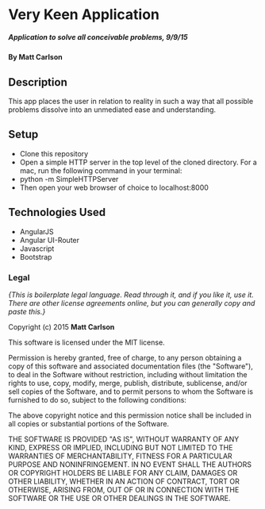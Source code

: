 # Very Keen Application

##### Application to solve all conceivable problems, 9/9/15

#### By **Matt Carlson**

## Description

This app places the user in relation to reality in such a way that all possible problems dissolve into an unmediated ease and understanding.

## Setup

* Clone this repository
* Open a simple HTTP server in the top level of the cloned directory. For a mac, run the following command in your terminal:
* python -m SimpleHTTPServer
* Then open your web browser of choice to localhost:8000




## Technologies Used

* AngularJS
* Angular UI-Router
* Javascript
* Bootstrap


### Legal

*{This is boilerplate legal language. Read through it, and if you like it, use it. There are other license agreements online, but you can generally copy and paste this.}*

Copyright (c) 2015 **Matt Carlson**

This software is licensed under the MIT license.

Permission is hereby granted, free of charge, to any person obtaining a copy
of this software and associated documentation files (the "Software"), to deal
in the Software without restriction, including without limitation the rights
to use, copy, modify, merge, publish, distribute, sublicense, and/or sell
copies of the Software, and to permit persons to whom the Software is
furnished to do so, subject to the following conditions:

The above copyright notice and this permission notice shall be included in
all copies or substantial portions of the Software.

THE SOFTWARE IS PROVIDED "AS IS", WITHOUT WARRANTY OF ANY KIND, EXPRESS OR
IMPLIED, INCLUDING BUT NOT LIMITED TO THE WARRANTIES OF MERCHANTABILITY,
FITNESS FOR A PARTICULAR PURPOSE AND NONINFRINGEMENT. IN NO EVENT SHALL THE
AUTHORS OR COPYRIGHT HOLDERS BE LIABLE FOR ANY CLAIM, DAMAGES OR OTHER
LIABILITY, WHETHER IN AN ACTION OF CONTRACT, TORT OR OTHERWISE, ARISING FROM,
OUT OF OR IN CONNECTION WITH THE SOFTWARE OR THE USE OR OTHER DEALINGS IN
THE SOFTWARE.
